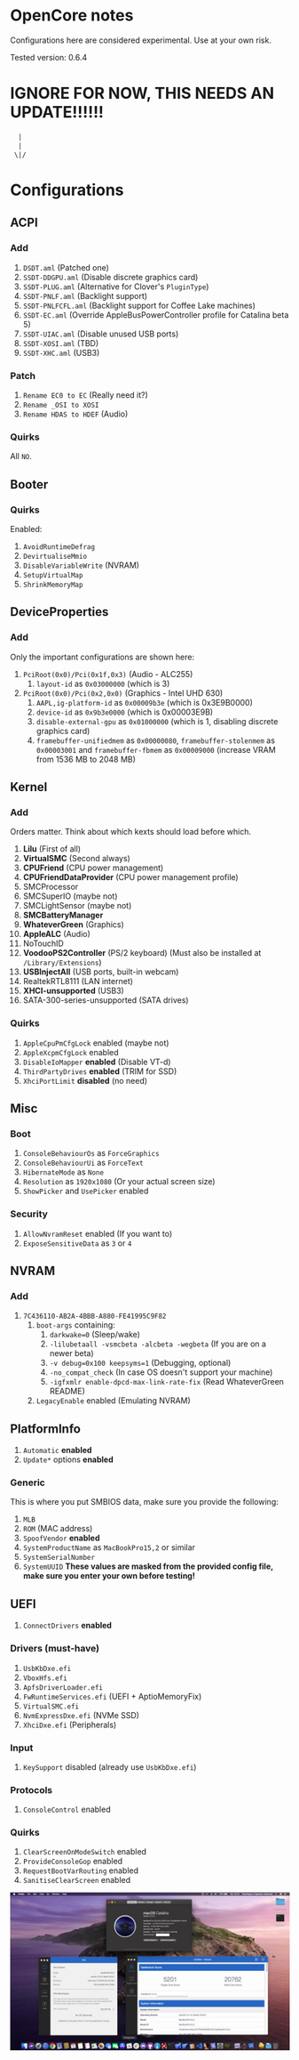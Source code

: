 # OpenCore notes
Configurations here are considered experimental. Use at your own risk.

Tested version: 0.6.4



# IGNORE FOR NOW, THIS NEEDS AN UPDATE!!!!!!
      |
      |
     \|/

# Configurations

## ACPI
### Add
1. `DSDT.aml` (Patched one)
2. `SSDT-DDGPU.aml` (Disable discrete graphics card)
3. `SSDT-PLUG.aml` (Alternative for Clover's `PluginType`)
4. `SSDT-PNLF.aml` (Backlight support)
5. `SSDT-PNLFCFL.aml` (Backlight support for Coffee Lake machines)
6. `SSDT-EC.aml` (Override AppleBusPowerController profile for Catalina beta 5)
7. `SSDT-UIAC.aml` (Disable unused USB ports)
8. `SSDT-XOSI.aml` (TBD)
9. `SSDT-XHC.aml` (USB3)

### Patch
1. `Rename EC0 to EC` (Really need it?)
2. `Rename _OSI to XOSI`
3. `Rename HDAS to HDEF` (Audio)

### Quirks
All `NO`.

## Booter
### Quirks
Enabled:
1. `AvoidRuntimeDefrag`
2. `DevirtualiseMmio`
3. `DisableVariableWrite` (NVRAM)
4. `SetupVirtualMap`
5. `ShrinkMemoryMap`

## DeviceProperties
### Add
Only the important configurations are shown here:
1. `PciRoot(0x0)/Pci(0x1f,0x3)` (Audio - ALC255)
   1. `layout-id` as `0x03000000` (which is 3)
2. `PciRoot(0x0)/Pci(0x2,0x0)` (Graphics - Intel UHD 630)
   1. `AAPL,ig-platform-id` as `0x00009b3e` (which is 0x3E9B0000)
   2. `device-id` as `0x9b3e0000` (which is 0x00003E9B)
   3. `disable-external-gpu` as `0x01000000` (which is 1, disabling discrete graphics card)
   4. `framebuffer-unifiedmem` as `0x00000080`, `framebuffer-stolenmem` as `0x00003001` and `framebuffer-fbmem` as `0x00009000` (increase VRAM from 1536 MB to 2048 MB)

## Kernel
### Add
Orders matter. Think about which kexts should load before which.
1. **Lilu** (First of all)
2. **VirtualSMC** (Second always)
3. **CPUFriend** (CPU power management)
4. **CPUFriendDataProvider** (CPU power management profile)
5. SMCProcessor
6. SMCSuperIO (maybe not)
7. SMCLightSensor (maybe not)
8. **SMCBatteryManager**
9. **WhateverGreen** (Graphics)
10. **AppleALC** (Audio)
11. NoTouchID
12. **VoodooPS2Controller** (PS/2 keyboard) (Must also be installed at `/Library/Extensions`)
13. **USBInjectAll** (USB ports, built-in webcam)
14. RealtekRTL8111 (LAN internet)
15. **XHCI-unsupported** (USB3)
16. SATA-300-series-unsupported (SATA drives)

### Quirks
1. `AppleCpuPmCfgLock` enabled (maybe not)
2. `AppleXcpmCfgLock` enabled
3. `DisableIoMapper` **enabled** (Disable VT-d)
4. `ThirdPartyDrives` **enabled** (TRIM for SSD)
5. `XhciPortLimit` **disabled** (no need)

## Misc
### Boot
1. `ConsoleBehaviourOs` as `ForceGraphics`
2. `ConsoleBehaviourUi` as `ForceText`
3. `HibernateMode` as `None`
4. `Resolution` as `1920x1080` (Or your actual screen size)
5. `ShowPicker` and `UsePicker` enabled

### Security
1. `AllowNvramReset` enabled (If you want to)
2. `ExposeSensitiveData` as `3` or `4`

## NVRAM
### Add
1. `7C436110-AB2A-4BBB-A880-FE41995C9F82`
   1. `boot-args` containing:
      1. `darkwake=0` (Sleep/wake)
      2. `-lilubetaall -vsmcbeta -alcbeta -wegbeta` (If you are on a newer beta)
      3. `-v debug=0x100 keepsyms=1` (Debugging, optional)
      4. `-no_compat_check` (In case OS doesn't support your machine)
      5. `-igfxmlr enable-dpcd-max-link-rate-fix` (Read WhateverGreen README)
   2. `LegacyEnable` enabled (Emulating NVRAM)

## PlatformInfo
1. `Automatic` **enabled**
2. `Update*` options **enabled**

### Generic
This is where you put SMBIOS data, make sure you provide the following:
1. `MLB`
2. `ROM` (MAC address)
3. `SpoofVendor` **enabled**
4. `SystemProductName` as `MacBookPro15,2` or similar
5. `SystemSerialNumber`
6. `SystemUUID`
**These values are masked from the provided config file, make sure you enter your own before testing!**

## UEFI
1. `ConnectDrivers` **enabled**

### Drivers (must-have)
1. `UsbKbDxe.efi`
2. `VboxHfs.efi`
3. `ApfsDriverLoader.efi`
4. `FwRuntimeServices.efi` (UEFI + AptioMemoryFix)
5. `VirtualSMC.efi`
6. `NvmExpressDxe.efi` (NVMe SSD)
7. `XhciDxe.efi` (Peripherals)

### Input
1. `KeySupport` disabled (already use `UsbKbDxe.efi`)

### Protocols
1. `ConsoleControl` enabled

### Quirks
1. `ClearScreenOnModeSwitch` enabled
2. `ProvideConsoleGop` enabled
3. `RequestBootVarRouting` enabled
4. `SanitiseClearScreen` enabled

![Screenshot](FX504GE-SS-OC.png?raw=true)
